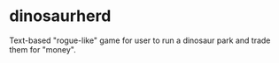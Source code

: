 # dinosaurherd
Text-based "rogue-like" game for user to run a dinosaur park and trade them for "money". 
